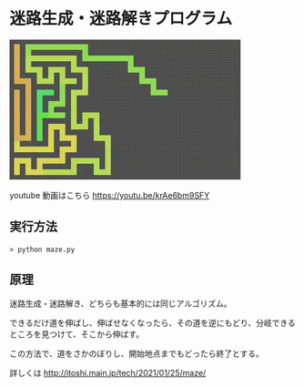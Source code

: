 # 迷路生成・迷路解きプログラム


![](image/maze.gif)

youtube 動画はこちら
https://youtu.be/krAe6bm9SFY


## 実行方法
```
> python maze.py
```

## 原理

迷路生成・迷路解き、どちらも基本的には同じアルゴリズム。

できるだけ道を伸ばし、伸ばせなくなったら、その道を逆にもどり、分岐できるところを見つけて、そこから伸ばす。

この方法で、道をさかのぼりし、開始地点までもどったら終了とする。

詳しくは
[
    http://itoshi.main.jp/tech/2021/01/25/maze/
](http://itoshi.main.jp/tech/2021/01/25/maze/)
